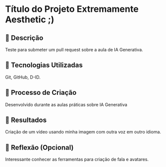 # Título do Projeto Extremamente Aesthetic ;)

## 📒 Descrição
Teste para submeter um pull request sobre a aula de IA Generativa.

## 🤖 Tecnologias Utilizadas
Git, GitHub, D-ID.

## 🧐 Processo de Criação
Desenvolvido durante as aulas práticas sobre IA Generativa

## 🚀 Resultados
Criação de um vídeo usando minha imagem com outra voz em outro idioma.

## 💭 Reflexão (Opcional)
Interessante conhecer as ferramentas para criação de fala e avatares.